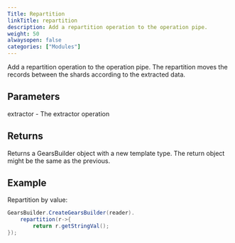 ```yaml
---
Title: Repartition
linkTitle: repartition
description: Add a repartition operation to the operation pipe.
weight: 50
alwaysopen: false
categories: ["Modules"]
---
```


Add a repartition operation to the operation pipe. The repartition moves the records between the shards according to the extracted data.

## Parameters
 
extractor - The extractor operation

## Returns

Returns a GearsBuilder object with a new template type. The return object might be the same as the previous.

## Example

Repartition by value:

```java
GearsBuilder.CreateGearsBuilder(reader).
   	repartition(r->{
   		return r.getStringVal();
});
```